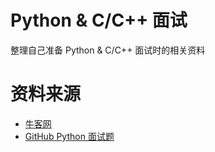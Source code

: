 # Python & C/C++ 面试
整理自己准备 Python & C/C++ 面试时的相关资料

# 资料来源
* [牛客网](http://www.nowcoder.com/7651698)
* [GitHub Python 面试题](https://github.com/taizilongxu/interview_python)
